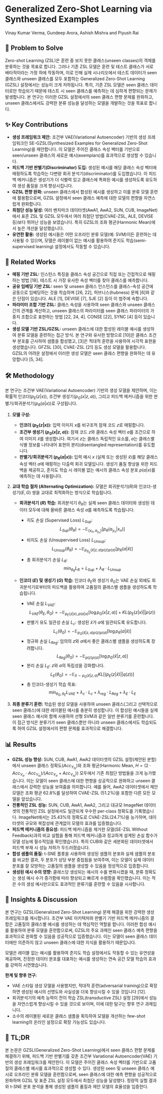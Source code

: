 # Generalized Zero-Shot Learning via Synthesized Examples

Vinay Kumar Verma, Gundeep Arora, Ashish Mishra and Piyush Rai

## 🧩 Problem to Solve

Zero-shot Learning (ZSL)은 훈련 중 보지 못한 클래스(unseen classes)의 객체를 분류하는 것을 목표로 합니다. 그러나 기존 ZSL 모델은 훈련 및 테스트 클래스가 서로 배타적이라는 가정 하에 작동하며, 이로 인해 실제 시나리오에서 테스트 데이터가 seen 클래스와 unseen 클래스를 모두 포함하는 Generalized Zero-Shot Learning (GZSL) 설정에서는 성능이 크게 저하됩니다. 특히, 기존 ZSL 모델은 seen 클래스 데이터로만 학습되기 때문에 테스트 시 seen 클래스를 예측하는 데 심하게 편향되는 문제가 발생합니다. 본 연구는 이러한 GZSL 설정에서의 seen 클래스 편향 문제를 완화하고, unseen 클래스에서도 강력한 분류 성능을 달성하는 모델을 개발하는 것을 목표로 합니다.

## ✨ Key Contributions

- **생성 프레임워크 제안:** 조건부 VAE(Variational Autoencoder) 기반의 생성 프레임워크인 SE-GZSL(Synthesized Examples for Generalized Zero-Shot Learning)을 제안합니다. 이 모델은 주어진 클래스 속성 벡터를 기반으로 seen/unseen 클래스의 새로운 예시(exemplars)를 효과적으로 생성할 수 있습니다.
- **피드백 기반 판별기(Discriminator) 도입:** 생성된 예시를 해당 클래스 속성 벡터에 매핑하도록 학습하는 다변량 회귀 분석기(discriminator)를 도입했습니다. 이 피드백 메커니즘은 생성기가 더 식별력 있고 클래스에 특화된 예시를 생성하도록 유도하여 생성 품질을 크게 향상시킵니다.
- **GZSL 편향 완화:** unseen 클래스에서 합성된 예시를 생성하고 이를 분류 모델 훈련에 활용함으로써, GZSL 설정에서 seen 클래스 예측에 대한 모델의 편향을 자연스럽게 완화합니다.
- **최첨단 성능 달성:** 여러 벤치마크 데이터셋(AwA1, AwA2, SUN, CUB, ImageNet)에서 표준 ZSL 및 GZSL 모두에서 여러 최첨단 방법(CVAE-ZSL, ALE, DEVISE 등)보다 뛰어난 성능을 보였습니다. 특히 GZSL의 조화 평균(Harmonic Mean)에서 높은 개선을 달성했습니다.
- **유연한 활용:** 생성된 예시들은 어떤 오프라인 분류 모델(예: SVM)이든 훈련하는 데 사용될 수 있으며, 모델은 레이블이 없는 예시를 활용하여 준지도 학습(semi-supervised learning) 설정에서도 작동할 수 있습니다.

## 📎 Related Works

- **매핑 기반 ZSL:** 인스턴스 특징을 클래스 속성 공간으로 직접 또는 간접적으로 매핑하는 방법 [18]. 테스트 시 가장 유사한 속성 벡터를 찾아 클래스를 예측합니다.
- **공유 임베딩 기반 ZSL:** seen 및 unseen 클래스 인스턴스를 클래스-속성 공간에 공동으로 임베딩하는 것을 학습하며 [26, 22], 허브니스(hubness) 문제 [6]와 같은 단점이 있습니다. ALE [1], DEVISE [7], SJE [2] 등이 이 범주에 속합니다.
- **파라미터 조합 기반 ZSL:** 클래스 속성을 사용하여 seen 클래스와 unseen 클래스 간의 관계를 계산하고, unseen 클래스의 파라미터를 seen 클래스 파라미터의 가중치 조합으로 표현하는 방법 [22, 24, 4]. CONSE [22], SYNC [4] 등이 있습니다.
- **생성 모델 기반 ZSL/GZSL:** unseen 클래스에 대한 합성된 레이블 예시를 생성하여 분류 모델을 훈련하는 접근 방식. 본 연구와 유사한 방향으로 [10]은 클래스 조건부 분포를 근사하여 샘플을 합성했고, [3]은 적대적 훈련을 사용하여 시각적 표현을 생성했습니다. GFZSL [30], CVAE-ZSL [21] 등도 생성 모델을 활용합니다. GZSL의 어려운 설정에서 이러한 생성 모델은 seen 클래스 편향을 완화하는 데 유망합니다 [5, 34].

## 🛠️ Methodology

본 연구는 조건부 VAE(Variational Autoencoder) 기반의 생성 모델을 제안하며, 이는 확률적 인코더($p_E(z|x)$), 조건부 생성기($p_G(x|z,a)$), 그리고 피드백 메커니즘을 위한 판별기/회귀분석기($p_R(a|x)$)로 구성됩니다.

1. **모델 구성:**

   - **인코더 ($p_E(z|x)$):** 입력 이미지 $x$를 비구조적 잠재 코드 $z$로 매핑합니다.
   - **조건부 생성기 ($p_G(x|z,a)$):** 잠재 코드 $z$와 클래스 속성 벡터 $a$를 조건으로 하여 이미지 $\hat{x}$를 생성합니다. 여기서 $z$는 클래스 독립적인 요소를, $a$는 클래스별 식별 정보를 나타내어 표현의 분리(disentangled representation)를 유도합니다.
   - **판별기/회귀분석기 ($p_R(a|x)$):** 입력 예시 $x$ (실제 또는 생성된 $\hat{x}$)를 해당 클래스 속성 벡터 $a$에 매핑하는 다출력 회귀 모델입니다. 생성기 품질 향상을 위한 피드백을 제공하고, 준지도 학습 시 레이블 없는 예시의 클래스 속성 분포 $p(a|x)$를 예측하는 데 사용됩니다.

2. **교대 학습 절차 (Alternating Optimization):**
   모델은 회귀분석기($R$)와 인코더-생성기($E, G$) 쌍을 교대로 최적화하는 방식으로 학습됩니다.

   - **회귀분석기 ($R$) 학습:**
     회귀분석기 $\theta_R$는 실제 seen 클래스 데이터와 생성된 데이터 모두에 대해 올바른 클래스 속성 $a$를 예측하도록 학습됩니다.

     - 지도 손실 (Supervised Loss) $L_{Sup}$:
       $$L_{Sup}(\theta_R) = -\mathbb{E}_{\{x_n,a_{y_n}\}}[p_R(a_{y_n}|x_n)]$$
     - 비지도 손실 (Unsupervised Loss) $L_{Unsup}$:
       $$L_{Unsup}(\theta_R) = -\mathbb{E}_{p_{\theta_G}(\hat{x}|z,a)p(z)p(a)}[p_R(a|\hat{x})]$$
     - 총 회귀분석기 손실 $L_R$:
       $$\min_{\theta_R} L_R = L_{Sup} + \lambda_R \cdot L_{Unsup}$$

   - **인코더 ($E$) 및 생성기 ($G$) 학습:**
     인코더 $\theta_E$와 생성기 $\theta_G$는 VAE 손실 외에도 회귀분석기로부터의 피드백을 활용하여 고품질의 클래스별 샘플을 생성하도록 학습됩니다.
     - VAE 손실 $L_{V AE}$:
       $$L_{V AE}(\theta_E,\theta_G) = -\mathbb{E}_{p_E(z|x),p(a|x)}[\log p_G(x|z,a)] + KL(p_E(z|x)||p(z))$$
     - 판별기 유도 일관성 손실 $L_c$: 생성된 $\hat{x}$가 $a$에 일관되도록 유도합니다.
       $$L_c(\theta_G) = -\mathbb{E}_{p_G(\hat{x}|z,a)p(z)p(a)}[\log p_R(a|\hat{x})]$$
     - 정규화 손실 $L_{Reg}$: 임의의 $z$와 $a$에서 좋은 클래스별 샘플을 생성하도록 장려합니다.
       $$L_{Reg}(\theta_G) = -\mathbb{E}_{p(z)p(a)}[\log p_G(\hat{x}|z,a)]$$
     - 분리 손실 $L_E$: $z$와 $a$의 독립성을 강화합니다.
       $$L_E(\theta_G) = -\mathbb{E}_{\hat{x}\sim p_G(\hat{x}|z,a)}KL[(p_E(z|\hat{x})||q(z))]$$
     - 총 인코더-생성기 학습 목표:
       $$\min_{\theta_G,\theta_E} L_{V AE} + \lambda_c \cdot L_c + \lambda_{reg} \cdot L_{Reg} + \lambda_E \cdot L_E$$

3. **최종 분류기 훈련:**
   학습된 생성 모델을 사용하여 unseen 클래스(그리고 선택적으로 seen 클래스)에 대한 레이블된 예시를 충분히 생성합니다. 이 합성된 예시들을 실제 seen 클래스 예시와 함께 사용하여 선형 SVM과 같은 일반 분류기를 훈련합니다. 이 접근 방식은 분류기가 seen 클래스뿐만 아니라 unseen 클래스에서도 학습되도록 하여 GZSL 설정에서의 편향 문제를 효과적으로 해결합니다.

## 📊 Results

- **GZSL 성능 향상:** SUN, CUB, AwA1, AwA2 데이터셋의 GZSL 설정(제안된 분할)에서 unseen 클래스 정확도($Acc_{Y_{ts}}$)와 조화 평균(Harmonic Mean, $H = (2 \cdot Acc_{Y_{tr}} \cdot Acc_{Y_{ts}})/(Acc_{Y_{tr}} + Acc_{Y_{ts}})$) 모두에서 기존 최첨단 방법들을 크게 능가했습니다. 이는 모델이 seen 클래스에 대한 편향을 성공적으로 완화하고 unseen 클래스에서 강력한 성능을 보여줌을 의미합니다. 예를 들어, AwA2 데이터셋에서 제안 모델은 조화 평균 62.8%를 달성하여 CVAE-ZSL (51.2%)을 포함한 다른 모든 모델을 앞섰습니다.
- **전통적인 ZSL 성능:** SUN, CUB, AwA1, AwA2, 그리고 대규모 ImageNet 데이터셋의 전통적인 ZSL 설정에서도 일관되게 우수한 per-class 정확도를 기록했습니다. ImageNet에서는 25.43%의 정확도로 CVAE-ZSL(24.7%)을 능가하며, 데이터셋의 규모와 복잡성에 관계없이 모델의 효과를 입증했습니다.
- **피드백 메커니즘의 중요성:** 피드백 메커니즘을 제거한 모델(SE-ZSL Without Feedback)과의 비교 실험을 통해 피드백 메커니즘과 정교하게 설계된 손실 함수가 모델 성능에 필수적임을 확인했습니다. 특히 CUB와 같은 세분화된 데이터셋에서 피드백 부재 시 성능 저하가 두드러졌습니다.
- **합성 샘플의 품질:** t-SNE 플롯을 사용하여 생성된 샘플의 분포와 실제 샘플의 분포를 비교한 결과, 두 분포가 상당 부분 중첩됨을 보여주며, 이는 모델이 실제 데이터 분포를 잘 모방하는 고품질의 샘플을 생성할 수 있음을 정성적으로 입증합니다.
- **생성된 예시 수의 영향:** 클래스당 생성되는 예시의 수를 변화시켰을 때, 분류 정확도는 생성 예시 수가 증가함에 따라 향상되고 빠르게 수렴함을 확인했습니다. 이는 적은 수의 생성 예시만으로도 효과적인 분류기를 훈련할 수 있음을 시사합니다.

## 🧠 Insights & Discussion

본 연구는 GZSL(Generalized Zero-Shot Learning) 문제 해결을 위한 강력한 생성 프레임워크를 제시합니다. 조건부 VAE 아키텍처와 판별기 기반 피드백 메커니즘의 결합은 고품질의 클래스별 예시를 생성하는 데 핵심적인 역할을 합니다. 이러한 합성 예시를 활용하여 분류 모델을 훈련함으로써, GZSL의 주요 과제인 seen 클래스 예측 편향을 효과적으로 완화할 수 있음을 성공적으로 입증했습니다. 이는 모델이 seen 클래스 데이터에만 의존하지 않고 unseen 클래스에 대한 지식을 활용하기 때문입니다.

모델은 레이블 없는 예시를 활용하여 준지도 학습 설정에서도 작동할 수 있는 유연성을 제공하며, 진정한 데이터 분포를 대표하는 예시를 생성하는 연속 공간 모델 학습의 효과를 강력히 시연했습니다.

**한계 및 향후 연구:**

- VAE 스타일 생성 모델을 사용했지만, 적대적 훈련(adversarial training)으로 확장하면 생성된 예시의 선명도와 사실성을 더욱 향상시킬 수 있을 것입니다 [12].
- 회귀분석기의 예측 능력이 전이 학습 ZSL(transductive ZSL) 설정 [29]에서 성능을 자연스럽게 향상시킬 수 있을 것으로 보이며, 이에 대한 탐구는 향후 연구 과제입니다.
- 소수의 레이블된 새로운 클래스 샘플을 획득하여 모델을 개선하는 few-shot learning의 온라인 설정으로 확장 가능성도 있습니다.

## 📌 TL;DR

본 논문은 GZSL(Generalized Zero-Shot Learning)에서 seen 클래스 편향 문제를 해결하기 위해, 피드백 기반 판별기를 갖춘 조건부 Variational Autoencoder(VAE) 기반의 생성 프레임워크를 제안한다. 이 모델은 주어진 클래스 속성 벡터를 기반으로 고품질의 클래스별 예시를 효과적으로 생성할 수 있다. 생성된 seen 및 unseen 클래스 예시로 오프라인 분류 모델을 훈련함으로써, seen 클래스에 대한 예측 편향을 성공적으로 완화하며 GZSL 및 표준 ZSL 설정 모두에서 최첨단 성능을 달성했다. 정량적 실험 결과와 t-SNE 분포 분석을 통해 생성된 샘플의 품질과 제안 모델의 효율성을 입증한다.
